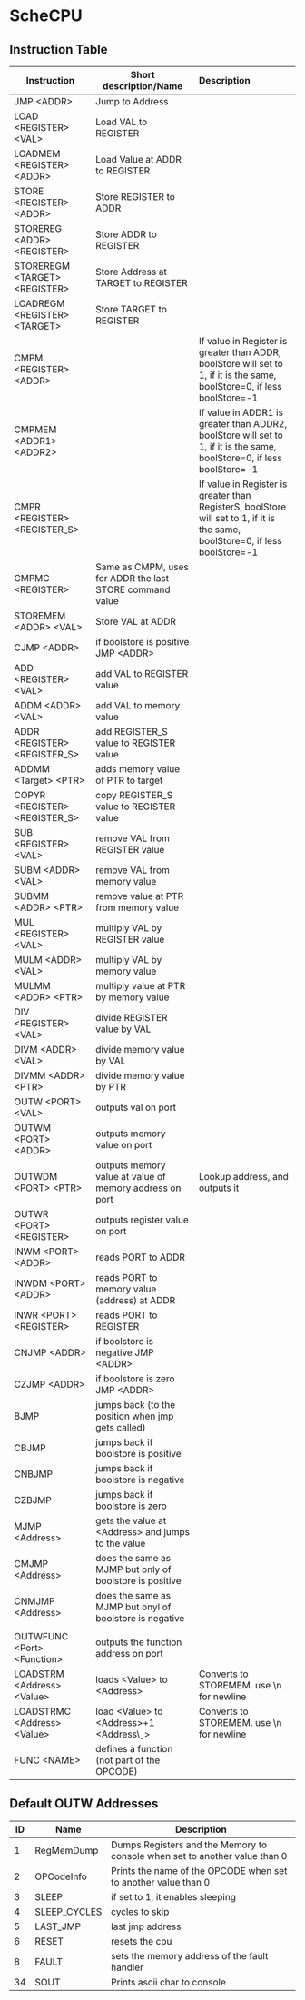 # ScheCPU

## Instruction Table

| Instruction                       | Short description/Name                                   | Description                                                                                                                   |
|-----------------------------------|----------------------------------------------------------|:------------------------------------------------------------------------------------------------------------------------------|
| JMP \<ADDR\>                      | Jump to Address                                          |                                                                                                                               |
| LOAD \<REGISTER\> \<VAL\>         | Load VAL to REGISTER                                     |                                                                                                                               |
| LOADMEM \<REGISTER\> \<ADDR\>     | Load Value at ADDR to REGISTER                           |                                                                                                                               |
| STORE \<REGISTER\> \<ADDR\>       | Store REGISTER to ADDR                                   |                                                                                                                               |
| STOREREG \<ADDR\> \<REGISTER\>    | Store ADDR to REGISTER                                   |                                                                                                                               |
| STOREREGM \<TARGET\> \<REGISTER\> | Store Address at TARGET to REGISTER                      |                                                                                                                               |
| LOADREGM \<REGISTER\> \<TARGET\>  | Store TARGET to REGISTER                                 |                                                                                                                               |
| CMPM \<REGISTER\> \<ADDR\>        |                                                          | If value in Register is greater than ADDR, boolStore will set to 1, if it is the same, boolStore=0, if less boolStore=-1      |
| CMPMEM \<ADDR1\> \<ADDR2\>        |                                                          | If value in ADDR1 is greater than ADDR2, boolStore will set to 1, if it is the same, boolStore=0, if less boolStore=-1        |
| CMPR \<REGISTER\> \<REGISTER_S\>  |                                                          | If value in Register is greater than RegisterS, boolStore will set to 1, if it is the same, boolStore=0, if less boolStore=-1 |
| CMPMC \<REGISTER\>                | Same as CMPM, uses for ADDR the last STORE command value |                                                                                                                               |
| STOREMEM \<ADDR\> \<VAL\>         | Store VAL at ADDR                                        |                                                                                                                               |
| CJMP \<ADDR\>                     | if boolstore is positive JMP \<ADDR\>                    |                                                                                                                               |
| ADD \<REGISTER\> \<VAL\>          | add VAL to REGISTER value                                |                                                                                                                               |
| ADDM \<ADDR\> \<VAL\>             | add VAL to memory value                                  |                                                                                                                               |
| ADDR \<REGISTER\> \<REGISTER_S\>  | add REGISTER_S value to REGISTER value                   |                                                                                                                               |
| ADDMM \<Target\> \<PTR\>          | adds memory value of PTR to target                       |                                                                                                                               |
| COPYR \<REGISTER\> \<REGISTER_S\> | copy REGISTER_S value to REGISTER value                  |                                                                                                                               |
| SUB \<REGISTER\> \<VAL\>          | remove VAL from REGISTER value                           |                                                                                                                               |
| SUBM \<ADDR\> \<VAL\>             | remove VAL from memory value                             |                                                                                                                               |
| SUBMM \<ADDR\> \<PTR\>            | remove value at PTR from memory value                    |                                                                                                                               |
| MUL \<REGISTER\> \<VAL\>          | multiply VAL by REGISTER value                           |                                                                                                                               |
| MULM \<ADDR\> \<VAL\>             | multiply VAL by memory value                             |                                                                                                                               |
| MULMM \<ADDR\> \<PTR\>            | multiply value at PTR by memory value                    |                                                                                                                               |
| DIV \<REGISTER\> \<VAL\>          | divide REGISTER value by VAL                             |                                                                                                                               |
| DIVM \<ADDR\> \<VAL\>             | divide memory value by VAL                               |                                                                                                                               |
| DIVMM \<ADDR\> \<PTR\>            | divide memory value by PTR                               |                                                                                                                               |
| OUTW \<PORT\> \<VAL\>             | outputs val on port                                      |                                                                                                                               |
| OUTWM \<PORT\> \<ADDR\>           | outputs memory value on port                             |                                                                                                                               |
| OUTWDM \<PORT\> \<PTR\>           | outputs memory value at value of memory address on port  | Lookup address, and outputs it                                                                                                |
| OUTWR \<PORT\> \<REGISTER\>       | outputs register value on port                           |                                                                                                                               |
| INWM \<PORT\> \<ADDR\>            | reads PORT to ADDR                                       |                                                                                                                               |
| INWDM \<PORT\> \<ADDR\>           | reads PORT to memory value (address) at ADDR             |                                                                                                                               |
| INWR \<PORT\> \<REGISTER\>        | reads PORT to REGISTER                                   |                                                                                                                               |
| CNJMP \<ADDR\>                    | if boolstore is negative JMP \<ADDR\>                    |                                                                                                                               |
| CZJMP \<ADDR\>                    | if boolstore is zero JMP \<ADDR\>                        |                                                                                                                               |
| BJMP                              | jumps back (to the position when jmp gets called)        |                                                                                                                               |
| CBJMP                             | jumps back if boolstore is positive                      |                                                                                                                               |
| CNBJMP                            | jumps back if boolstore is negative                      |                                                                                                                               |
| CZBJMP                            | jumps back if boolstore is zero                          |                                                                                                                               |
| MJMP \<Address\>                  | gets the value at \<Address\> and jumps to the value     |                                                                                                                               |
| CMJMP \<Address\>                 | does the same as MJMP but only of boolstore is positive  |                                                                                                                               |
| CNMJMP \<Address\>                | does the same as MJMP but onyl of boolstore is negative  |                                                                                                                               |
|                                   |                                                          |                                                                                                                               |
| OUTWFUNC \<Port\> \<Function\>    | outputs the function address on port                     |                                                                                                                               |
| LOADSTRM \<Address\> \<Value\>    | loads \<Value\> to \<Address\>                           | Converts to STOREMEM. use \n for newline                                                                                      |
| LOADSTRMC \<Address\> \<Value\>   | load \<Value\> to \<Address\>+1 \<Address\ˍ>             | Converts to STOREMEM. use \n for newline                                                                                      |
| FUNC \<NAME\>                     | defines a function (not part of the OPCODE)              |                                                                                                                               |

## Default OUTW Addresses

| ID | Name         | Description                                                                |
|----|--------------|----------------------------------------------------------------------------|
| 1  | RegMemDump   | Dumps Registers and the Memory to console when set to another value than 0 |
| 2  | OPCodeInfo   | Prints the name of the OPCODE when set to another value than 0             |
| 3  | SLEEP        | if set to 1, it enables sleeping                                           |
| 4  | SLEEP_CYCLES | cycles to skip                                                             |
| 5  | LAST_JMP     | last jmp address                                                           |
| 6  | RESET        | resets the cpu                                                             |
| 8  | FAULT        | sets the memory address of the fault handler                               |
| 34 | SOUT         | Prints ascii char to console                                               |
